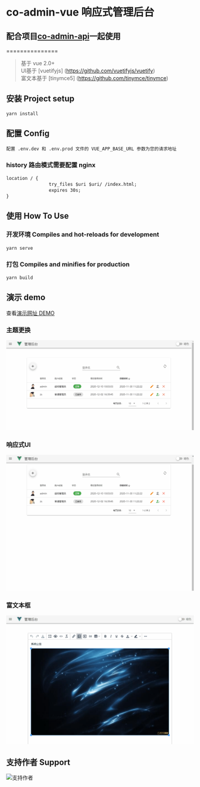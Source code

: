 co-admin-vue 响应式管理后台
===============

## 配合项目[co-admin-api](https://github.com/kekodmc/co-admin-api)一起使用
===============

> 基于 vue 2.0+ <br/>
> UI基于 [vuetifyjs] (https://github.com/vuetifyjs/vuetify) <br/>
> 富文本基于 [tinymce5] (https://github.com/tinymce/tinymce) <br/>

## 安装 Project setup
```
yarn install
```
## 配置 Config
```
配置 .env.dev 和 .env.prod 文件的 VUE_APP_BASE_URL 参数为您的请求地址
```
### history 路由模式需要配置 nginx
```
location / {
		        try_files $uri $uri/ /index.html;
		        expires 30s;
}
```

## 使用 How To Use

### 开发环境 Compiles and hot-reloads for development
```
yarn serve
```

### 打包 Compiles and minifies for production
```
yarn build
```
## 演示 demo

查看<a href="http://co-admin.kekodmc.com" target="_blank">演示网址 DEMO</a>

### 主题更换

![主题更换](https://raw.githubusercontent.com/kekodmc/co-admin-vue/master/public/theme.gif)

### 响应式UI

![响应式UI](https://raw.githubusercontent.com/kekodmc/co-admin-vue/master/public/responsive.gif)

### 富文本框 

![富文本框](https://raw.githubusercontent.com/kekodmc/co-admin-vue/master/public/tinymce.gif)

## 支持作者 Support

![支持作者](http://co-admin.kekodmc.com/support.png)

